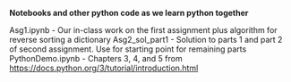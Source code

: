 **Notebooks and other python code as we learn python together**

Asg1.ipynb - Our in-class work on the first assignment plus algorithm for reverse sorting a dictionary
Asg2_sol_part1 - Solution to parts 1 and part 2 of second assignment. Use for starting point for remaining parts
PythonDemo.ipynb - Chapters 3, 4, and 5 from https://docs.python.org/3/tutorial/introduction.html

